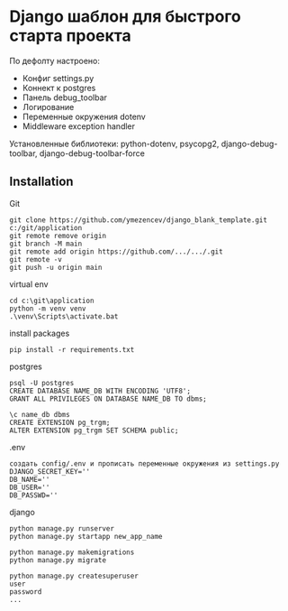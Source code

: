 # Django шаблон для быстрого старта проекта
По дефолту настроено:
* Конфиг settings.py
* Коннект к postgres
* Панель debug_toolbar
* Логирование
* Переменные окружения dotenv 
* Middleware exception handler

Установленные библиотеки:
python-dotenv, psycopg2, django-debug-toolbar, django-debug-toolbar-force

## Installation

Git
```
git clone https://github.com/ymezencev/django_blank_template.git c:/git/application
git remote remove origin
git branch -M main
git remote add origin https://github.com/.../.../.git
git remote -v
git push -u origin main
```
virtual env
```
cd c:\git\application
python -m venv venv
.\venv\Scripts\activate.bat
```
install packages
```
pip install -r requirements.txt
```

postgres
```
psql -U postgres
CREATE DATABASE NAME_DB WITH ENCODING 'UTF8';
GRANT ALL PRIVILEGES ON DATABASE NAME_DB TO dbms;

\c name_db dbms
CREATE EXTENSION pg_trgm;
ALTER EXTENSION pg_trgm SET SCHEMA public;
```

.env
```
создать config/.env и прописать переменные окружения из settings.py
DJANGO_SECRET_KEY=''
DB_NAME=''
DB_USER=''
DB_PASSWD=''
```

django
```
python manage.py runserver
python manage.py startapp new_app_name
 
python manage.py makemigrations
python manage.py migrate

python manage.py createsuperuser
user
password
...
```

